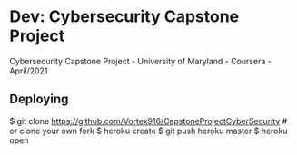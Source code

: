 # Dev: Cybersecurity Capstone Project
Cybersecurity Capstone Project - University of Maryland - Coursera - April/2021

## Deploying
$ git clone https://github.com/Vortex916/CapstoneProjectCyberSecurity # or clone your own fork
$ heroku create
$ git push heroku master
$ heroku open